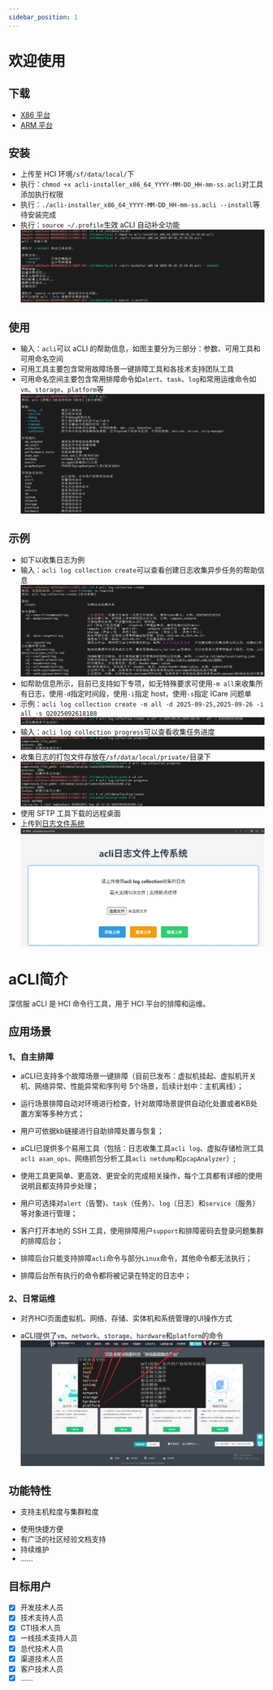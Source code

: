 ```yaml
---
sidebar_position: 1
---
```


# 欢迎使用

## 下载

- [X86 平台](@site/static/files/acli_x86.acli)
- [ARM 平台](@site/static/files/acli_arm.acli)

## 安装

- 上传至 HCI 环境`/sf/data/local/`下
- 执行：`chmod +x acli-installer_x86_64_YYYY-MM-DD_HH-mm-ss.acli`对工具添加执行权限
- 执行：`./acli-installer_x86_64_YYYY-MM-DD_HH-mm-ss.acli --install`等待安装完成
- 执行：`source ~/.profile`生效 aCLI 自动补全功能
  ![install.png](./img/install.png)

## 使用

- 输入：`acli`可以 aCLI 的帮助信息，如图主要分为三部分：参数、可用工具和可用命名空间
- 可用工具主要包含常用故障场景一键排障工具和各技术支持团队工具
- 可用命名空间主要包含常用排障命令如`alert`、`task`、`log`和常用运维命令如`vm`、`storage`、`platform`等
  ![acli.png](./img/acli.png)

## 示例

- 如下以收集日志为例
- 输入：`acli log collection create`可以查看创建日志收集异步任务的帮助信息
  ![create.png](./img/create.png)
- 如帮助信息所示，目前已支持如下专项，如无特殊要求可使用`-m all`来收集所有日志，使用`-d`指定时间段，使用`-i`指定 host，使用`-s`指定 ICare 问题单
- 示例：`acli log collection create -m all -d 2025-09-25,2025-09-26 -i all -s Q2025092618188`
  ![example.png](./img/example.png)
- 输入：`acli log collection progress`可以查看收集任务进度
  ![progress.png](./img/progress.png)
- 收集日志的打包文件存放在`/sf/data/local/private/`目录下
  ![private.png](./img/private.png)
- 使用 SFTP 工具下载的远程桌面
- 上传到[日志文件系统](http://acli.sangfor.com.cn:5888)
  ![acli_log.png](./img/acli_log.png)


# aCLI简介

深信服 aCLI 是 HCI 命令行工具，用于 HCI 平台的排障和运维。  

## 应用场景

### 1、自主排障

+ aCLI已支持多个故障场景一键排障（目前已发布：虚拟机挂起、虚拟机开关机、网络异常、性能异常和序列号 5个场景，后续计划中：主机离线）；
- 运行场景排障自动对环境进行检查，针对故障场景提供自动化处置或者KB处置方案等多种方式；
- 用户可依据kb链接进行自助排障处置与恢复；
  
- aCLI已提供多个易用工具（包括：日志收集工具`acli log`、虚拟存储检测工具`acli asan_ops`、网络抓包分析工具`acli netdump`和`pcapAnalyzer`）;
- 使用工具更简单、更高效、更安全的完成相关操作，每个工具都有详细的使用说明且都支持异步处理；
- 用户可选择对`alert`（告警)、`task`（任务）、`log`（日志）和`service`（服务）等对象进行管理；

- 客户打开本地的 SSH 工具，使用排障用户`support`和排障密码去登录问题集群的排障后台；
- 排障后台只能支持排障`acli`命令与部分`Linux`命令，其他命令都无法执行；
- 排障后台所有执行的命令都将被记录在特定的日志中；

### 2、日常运维

+ 对齐HCI页面虚拟机、网络、存储、实体机和系统管理的UI操作方式
- aCLI提供了`vm`、`network`、`storage`、`hardware`和`platform`的命令
  ![acli_hci.png](./img/acli_hci.png)

## 功能特性

+ 支持主机粒度与集群粒度
- 使用快捷方便
- 有广泛的社区经验文档支持
- 持续维护
- ......

## 目标用户

- [x] 开发技术人员
- [x] 技术支持人员
- [x] CTI技术人员
- [x] 一线技术支持人员
- [x] 总代技术人员
- [x] 渠道技术人员
- [x] 客户技术人员
- [x] ......
